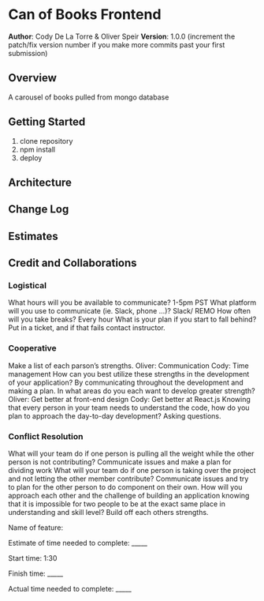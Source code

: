 # Can of Books Frontend

**Author**: Cody De La Torre & Oliver Speir
**Version**: 1.0.0 (increment the patch/fix version number if you make more commits past your first submission)

## Overview

A carousel of books pulled from mongo database

## Getting Started

1. clone repository
2. npm install
3. deploy

## Architecture
<!-- Provide a detailed description of the application design. What technologies (languages, libraries, etc) you're using, and any other relevant design information. -->

## Change Log
<!-- Use this area to document the iterative changes made to your application as each feature is successfully implemented. Use time stamps. Here's an example:

01-01-2001 4:59pm - Application now has a fully-functional express server, with a GET route for the location resource. -->

## Estimates
<!-- See below -->

## Credit and Collaborations

### Logistical

What hours will you be available to communicate? 1-5pm PST
What platform will you use to communicate (ie. Slack, phone …)? Slack/ REMO
How often will you take breaks? Every hour
What is your plan if you start to fall behind? Put in a ticket, and if that fails contact instructor.

### Cooperative

Make a list of each parson’s strengths.
Oliver: Communication
Cody: Time management
How can you best utilize these strengths in the development of your application? By communicating throughout the development and making a plan.
In what areas do you each want to develop greater strength?
Oliver: Get better at front-end design
Cody: Get better at React.js
Knowing that every person in your team needs to understand the code, how do you plan to approach the day-to-day development? Asking questions.

### Conflict Resolution

What will your team do if one person is pulling all the weight while the other person is not contributing? Communicate issues and make a plan for dividing work
What will your team do if one person is taking over the project and not letting the other member contribute? Communicate issues and try to plan for the other person to do component on their own.
How will you approach each other and the challenge of building an application knowing that it is impossible for two people to be at the exact same place in understanding and skill level? Build off each others strengths.

Name of feature:

Estimate of time needed to complete: _____

Start time: 1:30

Finish time: _____

Actual time needed to complete: _____
